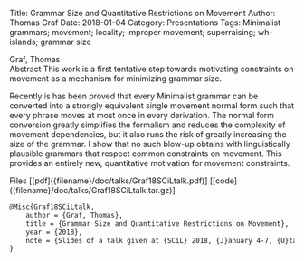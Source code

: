 Title: Grammar Size and Quantitative Restrictions on Movement
Author: Thomas Graf
Date: 2018-01-04
Category: Presentations
Tags: Minimalist grammars; movement; locality; improper movement; superraising; wh-islands; grammar size

<div markdown class="authors">
Graf, Thomas
</div>

<div markdown class="abstract">
<span id="abstract-title">Abstract</span>
This work is a first tentative step towards motivating constraints on
movement as a mechanism for minimizing grammar size.

Recently is has been proved that every Minimalist grammar can be converted
into a strongly equivalent single movement normal form such that every
phrase moves at most once in every derivation. The normal form conversion
greatly simplifies the formalism and reduces the complexity of movement
dependencies, but it also runs the risk of greatly increasing the size of
the grammar. I show that no such blow-up obtains with linguistically
plausible grammars that respect common constraints on movement. This
provides an entirely new, quantitative motivation for movement constraints.
</div>

<div markdown class="files">
<span id="files-title">Files</span>
[[pdf]({filename}/doc/talks/Graf18SCiLtalk.pdf)]
[[code]({filename}/doc/talks/Graf18SCiLtalk.tar.gz)]
</div>

~~~latex
@Misc{Graf18SCiLtalk,
    author = {Graf, Thomas},
    title = {Grammar Size and Quantitative Restrictions on Movement},
    year = {2018},
    note = {Slides of a talk given at {SCiL} 2018, {J}anuary 4-7, {U}tah}
}
~~~
